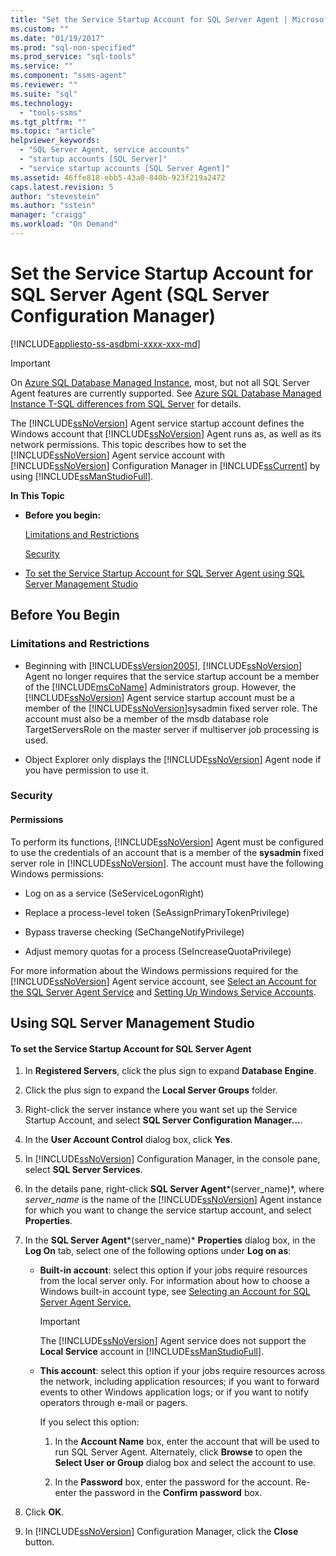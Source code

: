 ```yaml
---
title: "Set the Service Startup Account for SQL Server Agent | Microsoft Docs"
ms.custom: ""
ms.date: "01/19/2017"
ms.prod: "sql-non-specified"
ms.prod_service: "sql-tools"
ms.service: ""
ms.component: "ssms-agent"
ms.reviewer: ""
ms.suite: "sql"
ms.technology: 
  - "tools-ssms"
ms.tgt_pltfrm: ""
ms.topic: "article"
helpviewer_keywords: 
  - "SQL Server Agent, service accounts"
  - "startup accounts [SQL Server]"
  - "service startup accounts [SQL Server Agent]"
ms.assetid: 46ffe818-ebb5-43a0-840b-923f219a2472
caps.latest.revision: 5
author: "stevestein"
ms.author: "sstein"
manager: "craigg"
ms.workload: "On Demand"
---
```

# Set the Service Startup Account for SQL Server Agent (SQL Server Configuration Manager)
[!INCLUDE[appliesto-ss-asdbmi-xxxx-xxx-md](../../includes/appliesto-ss-asdbmi-xxxx-xxx-md.md)]

> [!IMPORTANT]  
> On [Azure SQL Database Managed Instance](https://docs.microsoft.com/azure/sql-database/sql-database-managed-instance), most, but not all SQL Server Agent features are currently supported. See [Azure SQL Database Managed Instance T-SQL differences from SQL Server](https://docs.microsoft.com/azure/sql-database/sql-database-managed-instance-transact-sql-information#sql-server-agent) for details.

The [!INCLUDE[ssNoVersion](../../includes/ssnoversion_md.md)] Agent service startup account defines the Windows account that [!INCLUDE[ssNoVersion](../../includes/ssnoversion_md.md)] Agent runs as, as well as its network permissions. This topic describes how to set the [!INCLUDE[ssNoVersion](../../includes/ssnoversion_md.md)] Agent service account with [!INCLUDE[ssNoVersion](../../includes/ssnoversion_md.md)] Configuration Manager in [!INCLUDE[ssCurrent](../../includes/sscurrent_md.md)] by using [!INCLUDE[ssManStudioFull](../../includes/ssmanstudiofull_md.md)].  
  
**In This Topic**  
  
-   **Before you begin:**  
  
    [Limitations and Restrictions](#Restrictions)  
  
    [Security](#Security)  
  
-   [To set the Service Startup Account for SQL Server Agent using SQL Server Management Studio](#SSMSProcedure)  
  
## <a name="BeforeYouBegin"></a>Before You Begin  
  
### <a name="Restrictions"></a>Limitations and Restrictions  
  
-   Beginning with [!INCLUDE[ssVersion2005](../../includes/ssversion2005_md.md)], [!INCLUDE[ssNoVersion](../../includes/ssnoversion_md.md)] Agent no longer requires that the service startup account be a member of the [!INCLUDE[msCoName](../../includes/msconame_md.md)] Administrators group. However, the [!INCLUDE[ssNoVersion](../../includes/ssnoversion_md.md)] Agent service startup account must be a member of the [!INCLUDE[ssNoVersion](../../includes/ssnoversion_md.md)]sysadmin fixed server role. The account must also be a member of the msdb database role TargetServersRole on the master server if multiserver job processing is used.  
  
-   Object Explorer only displays the [!INCLUDE[ssNoVersion](../../includes/ssnoversion_md.md)] Agent node if you have permission to use it.  
  
### <a name="Security"></a>Security  
  
#### <a name="Permissions"></a>Permissions  
To perform its functions, [!INCLUDE[ssNoVersion](../../includes/ssnoversion_md.md)] Agent must be configured to use the credentials of an account that is a member of the **sysadmin** fixed server role in [!INCLUDE[ssNoVersion](../../includes/ssnoversion_md.md)]. The account must have the following Windows permissions:  
  
-   Log on as a service (SeServiceLogonRight)  
  
-   Replace a process-level token (SeAssignPrimaryTokenPrivilege)  
  
-   Bypass traverse checking (SeChangeNotifyPrivilege)  
  
-   Adjust memory quotas for a process (SeIncreaseQuotaPrivilege)  
  
For more information about the Windows permissions required for the [!INCLUDE[ssNoVersion](../../includes/ssnoversion_md.md)] Agent service account, see [Select an Account for the SQL Server Agent Service](../../ssms/agent/select-an-account-for-the-sql-server-agent-service.md) and [Setting Up Windows Service Accounts](http://msdn.microsoft.com/en-us/309b9dac-0b3a-4617-85ef-c4519ce9d014).  
  
## <a name="SSMSProcedure"></a>Using SQL Server Management Studio  
  
#### To set the Service Startup Account for SQL Server Agent  
  
1.  In **Registered Servers**, click the plus sign to expand **Database Engine**.  
  
2.  Click the plus sign to expand the **Local Server Groups** folder.  
  
3.  Right-click the server instance where you want set up the Service Startup Account, and select **SQL Server Configuration Manager…**.  
  
4.  In the **User Account Control** dialog box, click **Yes**.  
  
5.  In [!INCLUDE[ssNoVersion](../../includes/ssnoversion_md.md)] Configuration Manager, in the console pane, select **SQL Server Services**.  
  
6.  In the details pane, right-click **SQL Server Agent***(server_name)*, where *server_name* is the name of the [!INCLUDE[ssNoVersion](../../includes/ssnoversion_md.md)] Agent instance for which you want to change the service startup account, and select **Properties**.  
  
7.  In the **SQL Server Agent***(server_name)* **Properties** dialog box, in the **Log On** tab, select one of the following options under **Log on as**:  
  
    -   **Built-in account**: select this option if your jobs require resources from the local server only. For information about how to choose a Windows built-in account type, see [Selecting an Account for SQL Server Agent Service.](http://msdn.microsoft.com/library/ms191543.aspx)  
  
        > [!IMPORTANT]  
        > The [!INCLUDE[ssNoVersion](../../includes/ssnoversion_md.md)] Agent service does not support the **Local Service** account in [!INCLUDE[ssManStudioFull](../../includes/ssmanstudiofull_md.md)].  
  
    -   **This account**: select this option if your jobs require resources across the network, including application resources; if you want to forward events to other Windows application logs; or if you want to notify operators through e-mail or pagers.  
  
        If you select this option:  
  
        1.  In the **Account Name** box, enter the account that will be used to run SQL Server Agent. Alternately, click **Browse** to open the **Select User or Group** dialog box and select the account to use.  
  
        2.  In the **Password** box, enter the password for the account. Re-enter the password in the **Confirm password** box.  
  
8.  Click **OK**.  
  
9. In [!INCLUDE[ssNoVersion](../../includes/ssnoversion_md.md)] Configuration Manager, click the **Close** button.  
  
